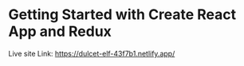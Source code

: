 # Getting Started with Create React App and Redux

Live site Link: https://dulcet-elf-43f7b1.netlify.app/
